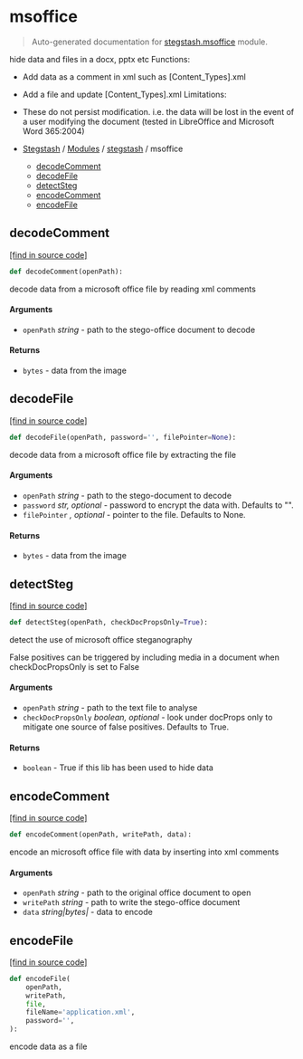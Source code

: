 # msoffice

> Auto-generated documentation for [stegstash.msoffice](../../stegstash/msoffice.py) module.

 hide data and files in a docx, pptx etc
Functions:
- Add data as a comment in xml such as [Content_Types].xml
- Add a file and update [Content_Types].xml
Limitations:
- These do not persist modification. i.e. the data will be lost in the event of
a user modifying the document (tested in LibreOffice and Microsoft Word 365:2004)

- [Stegstash](../README.md#stegstash-index) / [Modules](../README.md#stegstash-modules) / [stegstash](index.md#stegstash) / msoffice
    - [decodeComment](#decodecomment)
    - [decodeFile](#decodefile)
    - [detectSteg](#detectsteg)
    - [encodeComment](#encodecomment)
    - [encodeFile](#encodefile)

## decodeComment

[[find in source code]](../../stegstash/msoffice.py#L29)

```python
def decodeComment(openPath):
```

decode data from a microsoft office file by reading xml comments

#### Arguments

- `openPath` *string* - path to the stego-office document to decode

#### Returns

- `bytes` - data from the image

## decodeFile

[[find in source code]](../../stegstash/msoffice.py#L62)

```python
def decodeFile(openPath, password='', filePointer=None):
```

decode data from a microsoft office file by extracting the file

#### Arguments

- `openPath` *string* - path to the stego-document to decode
- `password` *str, optional* - password to encrypt the data with. Defaults to "".
- `filePointer` *<file>, optional* - pointer to the file. Defaults to None.

#### Returns

- `bytes` - data from the image

## detectSteg

[[find in source code]](../../stegstash/msoffice.py#L85)

```python
def detectSteg(openPath, checkDocPropsOnly=True):
```

detect the use of microsoft office steganography

False positives can be triggered by including media in a document when
checkDocPropsOnly is set to False

#### Arguments

- `openPath` *string* - path to the text file to analyse
- `checkDocPropsOnly` *boolean, optional* - look under docProps only to
mitigate one source of false positives. Defaults to True.

#### Returns

- `boolean` - True if this lib has been used to hide data

## encodeComment

[[find in source code]](../../stegstash/msoffice.py#L17)

```python
def encodeComment(openPath, writePath, data):
```

encode an microsoft office file with data by inserting into xml comments

#### Arguments

- `openPath` *string* - path to the original office document to open
- `writePath` *string* - path to write the stego-office document
- `data` *string|bytes|<file>* - data to encode

## encodeFile

[[find in source code]](../../stegstash/msoffice.py#L42)

```python
def encodeFile(
    openPath,
    writePath,
    file,
    fileName='application.xml',
    password='',
):
```

encode data as a file
